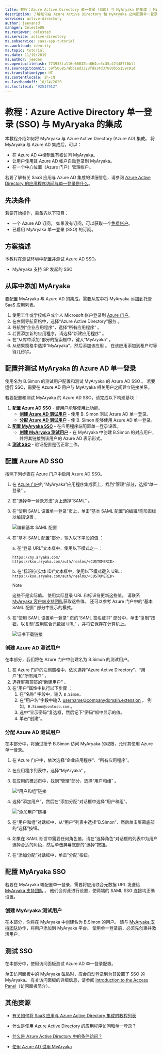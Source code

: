 ```yaml
---
title: 教程：Azure Active Directory 单一登录 (SSO) 与 MyAryaka 的集成 | Microsoft Docs
description: 了解如何在 Azure Active Directory 和 MyAryaka 之间配置单一登录。
services: active-directory
author: jeevansd
manager: CelesteDG
ms.reviewer: celested
ms.service: active-directory
ms.subservice: saas-app-tutorial
ms.workload: identity
ms.topic: tutorial
ms.date: 11/19/2019
ms.author: jeedes
ms.openlocfilehash: 773933fa116e65032ba864ce3c35a474487f0b1f
ms.sourcegitcommit: 59f506857abb1ed3328fda34d37800b55159c91d
ms.translationtype: HT
ms.contentlocale: zh-CN
ms.lasthandoff: 10/24/2020
ms.locfileid: "92517912"
---
```

# <a name="tutorial-azure-active-directory-single-sign-on-sso-integration-with-myaryaka"></a>教程：Azure Active Directory 单一登录 (SSO) 与 MyAryaka 的集成

本教程介绍如何将 MyAryaka 与 Azure Active Directory (Azure AD) 集成。 将 MyAryaka 与 Azure AD 集成后，可以：

* 在 Azure AD 中控制谁有权访问 MyAryaka。
* 让用户使用其 Azure AD 帐户自动登录到 MyAryaka。
* 在一个中心位置（Azure 门户）管理帐户。

若要了解有关 SaaS 应用与 Azure AD 集成的详细信息，请参阅 [Azure Active Directory 的应用程序访问与单一登录是什么](../manage-apps/what-is-single-sign-on.md)。

## <a name="prerequisites"></a>先决条件

若要开始操作，需备齐以下项目：

* 一个 Azure AD 订阅。 如果没有订阅，可以获取一个[免费帐户](https://azure.microsoft.com/free/)。
* 已启用 MyAryaka 单一登录 (SSO) 的订阅。

## <a name="scenario-description"></a>方案描述

本教程在测试环境中配置并测试 Azure AD SSO。

* MyAryaka 支持 SP 发起的 SSO 

## <a name="adding-myaryaka-from-the-gallery"></a>从库中添加 MyAryaka

要配置 MyAryaka 与 Azure AD 的集成，需要从库中将 MyAryaka 添加到托管 SaaS 应用列表。

1. 使用工作或学校帐户或个人 Microsoft 帐户登录到 [Azure 门户](https://portal.azure.com)。
1. 在左侧导航窗格中，选择“Azure Active Directory”服务  。
1. 导航到“企业应用程序”，选择“所有应用程序”   。
1. 若要添加新的应用程序，请选择“新建应用程序”  。
1. 在“从库中添加”部分的搜索框中，键入“MyAryaka”   。
1. 从结果窗格中选择“MyAryaka”，然后添加该应用  。 在该应用添加到租户时等待几秒钟。

## <a name="configure-and-test-azure-ad-single-sign-on-for-myaryaka"></a>配置并测试 MyAryaka 的 Azure AD 单一登录

使用名为 B.Simon 的测试用户配置和测试 MyAryaka 的 Azure AD SSO  。 若要运行 SSO，需要在 Azure AD 用户与 MyAryaka 相关用户之间建立链接关系。

若要配置和测试 MyAryaka 的 Azure AD SSO，请完成以下构建基块：

1. **[配置 Azure AD SSO](#configure-azure-ad-sso)** - 使用户能够使用此功能。
    * **[创建 Azure AD 测试用户](#create-an-azure-ad-test-user)** - 使用 B. Simon 测试 Azure AD 单一登录。
    * **[分配 Azure AD 测试用户](#assign-the-azure-ad-test-user)** - 使 B. Simon 能够使用 Azure AD 单一登录。
1. **[配置 MyAryaka SSO](#configure-myaryaka-sso)** - 在应用程序端配置单一登录设置。
    * **[创建 MyAryaka 测试用户](#create-myaryaka-test-user)** - 在 MyAryaka 中创建 B.Simon 的对应用户，并将其链接到该用户的 Azure AD 表示形式。
1. **[测试 SSO](#test-sso)** - 验证配置是否正常工作。

## <a name="configure-azure-ad-sso"></a>配置 Azure AD SSO

按照下列步骤在 Azure 门户中启用 Azure AD SSO。

1. 在 [Azure 门户](https://portal.azure.com/)的“MyAryaka”应用程序集成页上，找到“管理”部分，选择“单一登录”    。
1. 在“选择单一登录方法”页上选择“SAML”   。
1. 在“使用 SAML 设置单一登录”页上，单击“基本 SAML 配置”的编辑/笔形图标以编辑设置   。

   ![编辑基本 SAML 配置](common/edit-urls.png)

1. 在“基本 SAML 配置”部分，输入以下字段的值  ：

    a. 在“登录 URL”文本框中，使用以下模式之一： 

    ```https
    https://my.aryaka.com/
    https://kso.aryaka.com/auth/realms/<CUSTOMERID>
    ```

    b. 在“标识符(实体 ID)”文本框中，使用以下模式键入 URL：`https://kso.aryaka.com/auth/realms/<CUSTOMERID>` 

    > [!NOTE]
    > 这些不是实际值。 使用实际登录 URL 和标识符更新这些值。 请联系 [MyAryaka 客户端支持团队](mailto:support@aryaka.com)获取这些值。 还可以参考 Azure 门户中的“基本 SAML 配置”  部分中显示的模式。

1. 在“使用 SAML 设置单一登录”  页的“SAML 签名证书”  部分中，单击“复制”按钮，以复制“应用联合元数据 URL”  ，并将它保存在计算机上。

    ![证书下载链接](common/copy-metadataurl.png)

### <a name="create-an-azure-ad-test-user"></a>创建 Azure AD 测试用户

在本部分，我们将在 Azure 门户中创建名为 B.Simon 的测试用户。

1. 在 Azure 门户的左侧窗格中，依次选择“Azure Active Directory”、“用户”和“所有用户”    。
1. 选择屏幕顶部的“新建用户”  。
1. 在“用户”属性中执行以下步骤  ：
   1. 在“名称”  字段中，输入 `B.Simon`。  
   1. 在“用户名”字段中输入 username@companydomain.extension  。 例如，`B.Simon@contoso.com` 。
   1. 选中“显示密码”复选框，然后记下“密码”框中显示的值。  
   1. 单击“创建”。 

### <a name="assign-the-azure-ad-test-user"></a>分配 Azure AD 测试用户

在本部分中，将通过授予 B.Simon 访问 MyAryaka 的权限，允许其使用 Azure 单一登录。

1. 在 Azure 门户中，依次选择“企业应用程序”、“所有应用程序”。  
1. 在应用程序列表中，选择“MyAryaka”  。
1. 在应用的概述页中，找到“管理”部分，选择“用户和组”   。

   ![“用户和组”链接](common/users-groups-blade.png)

1. 选择“添加用户”，然后在“添加分配”对话框中选择“用户和组”。   

    ![“添加用户”链接](common/add-assign-user.png)

1. 在“用户和组”对话框中，从“用户”列表中选择“B.Simon”，然后单击屏幕底部的“选择”按钮。   
1. 如果在 SAML 断言中需要任何角色值，请在“选择角色”对话框的列表中为用户选择合适的角色，然后单击屏幕底部的“选择”按钮。  
1. 在“添加分配”对话框中，单击“分配”按钮。  

## <a name="configure-myaryaka-sso"></a>配置 MyAryaka SSO

若要在 MyAryaka 端配置单一登录，需要将应用联合元数据 URL 发送给 [MyAryaka 支持团队](mailto:support@aryaka.com)   。 他们会对此进行设置，使两端的 SAML SSO 连接均正确设置。

### <a name="create-myaryaka-test-user"></a>创建 MyAryaka 测试用户

在本部分，你将在 MyAryaka 中创建名为 B.Simon 的用户。 请与 [MyAryaka 支持团队](mailto:support@aryaka.com)协作，将用户添加到 MyAryaka 平台。 使用单一登录前，必须先创建并激活用户。

## <a name="test-sso"></a>测试 SSO

在本部分中，使用访问面板测试 Azure AD 单一登录配置。

单击访问面板中的 MyAryaka 磁贴时，应会自动登录到为其设置了 SSO 的 MyAryaka。 有关访问面板的详细信息，请参阅 [Introduction to the Access Panel](../user-help/my-apps-portal-end-user-access.md)（访问面板简介）。

## <a name="additional-resources"></a>其他资源

- [有关如何将 SaaS 应用与 Azure Active Directory 集成的教程列表](./tutorial-list.md)

- [什么是使用 Azure Active Directory 的应用程序访问和单一登录？](../manage-apps/what-is-single-sign-on.md)

- [什么是 Azure Active Directory 中的条件访问？](../conditional-access/overview.md)

- [使用 Azure AD 试用 MyAryaka](https://aad.portal.azure.com/)